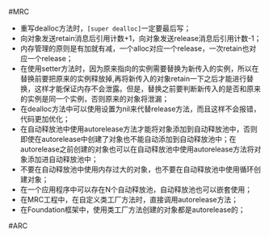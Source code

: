 #MRC
- 重写dealloc方法时，`[super dealloc]`一定要最后写；
- 向对象发送retain消息后引用计数+1，向对象发送release消息后引用计数-1；
- 内存管理的原则是有加就有减，一个alloc对应一个release，一次retain也对应一个release；
- 在使用setter方法时，因为原来指向的实例需要替换为新传入的实例，所以在替换前要把原来的实例释放掉,再将新传入的对象retain一下之后才能进行替换，这样才能保证内存不会泄露。但是，替换之前要判断新传入的是否和原来的实例是同一个实例，否则原来的对象将泄漏；
- 在dealloc方法中可以使用设置为nil来代替release方法，而且这样不会报错，代码更加优化；
- 在自动释放池中使用autorelease方法才能将对象添加到自动释放池中，否则即使在autorelease中创建了对象也不能自动添加到自动释放池中；在autorelease之前创建的对象也可以在自动释放池中使用autorelease方法将对象添加进自动释放池中；
- 不要在自动释放池中使用内存过大的对象，也不要在自动释放池中使用循环创建对象；
- 在一个应用程序中可以存在N个自动释放池，自动释放池也可以嵌套使用；
- 在MRC工程中，在自定义类工厂方法时，直接调用autorelease方法；
- 在Foundation框架中，使用类工厂方法创建的对象都是autorelease的；

#ARC